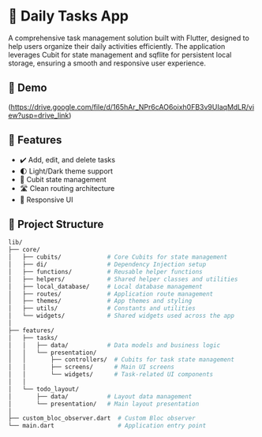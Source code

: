 # 📝 Daily Tasks App

A comprehensive task management solution built with Flutter, designed to help users organize their daily activities efficiently. The application leverages Cubit for state management and sqflite for persistent local storage, ensuring a smooth and responsive user experience.

## 📱 Demo
(https://drive.google.com/file/d/165hAr_NPr6cAO6oixh0FB3v9UIaqMdLR/view?usp=drive_link)

## 🚀 Features
- ✔️ Add, edit, and delete tasks
- 🌓 Light/Dark theme support
- 🧩 Cubit state management
- 🛣️ Clean routing architecture
- 📱 Responsive UI

## 📂 Project Structure 
```bash
lib/
├── core/
│   ├── cubits/             # Core Cubits for state management
│   ├── di/                 # Dependency Injection setup
│   ├── functions/          # Reusable helper functions
│   ├── helpers/            # Shared helper classes and utilities
│   ├── local_database/     # Local database management
│   ├── routes/             # Application route management
│   ├── themes/             # App themes and styling
│   ├── utils/              # Constants and utilities
│   └── widgets/            # Shared widgets used across the app
│
├── features/
│   ├── tasks/
│   │   ├── data/           # Data models and business logic
│   │   └── presentation/
│   │       ├── controllers/  # Cubits for task state management
│   │       ├── screens/      # Main UI screens
│   │       └── widgets/      # Task-related UI components
│   │
│   └── todo_layout/
│       ├── data/           # Layout data management
│       └── presentation/   # Main layout presentation
│
├── custom_bloc_observer.dart  # Custom Bloc observer
└── main.dart                  # Application entry point
